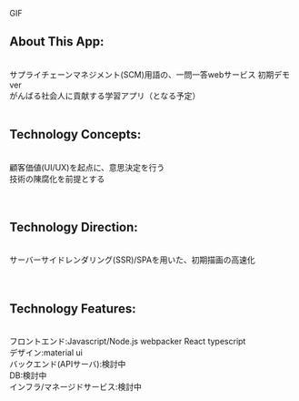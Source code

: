 GIF

<h2>About This App:</h2><br />
サプライチェーンマネジメント(SCM)用語の、一問一答webサービス 初期デモver<br />
がんばる社会人に貢献する学習アプリ（となる予定）
<br />
<br />
<h2>Technology Concepts:</h2><br />
顧客価値(UI/UX)を起点に、意思決定を行う<br />
技術の陳腐化を前提とする<br />
<br />
<br />
<h2>Technology Direction:</h2><br />
サーバーサイドレンダリング(SSR)/SPAを用いた、初期描画の高速化<br />
<br />
<br />
<h2>Technology Features:</h2><br />
フロントエンド:Javascript/Node.js webpacker React typescript<br />
デザイン:material ui<br />
バックエンド(APIサーバ):検討中<br />
DB:検討中<br />
インフラ/マネージドサービス:検討中
